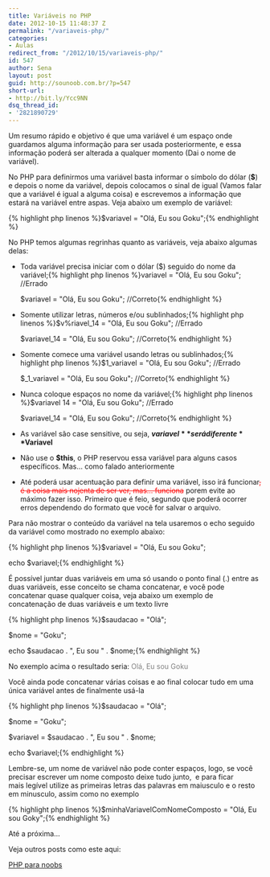 ```yaml
---
title: Variáveis no PHP
date: 2012-10-15 11:48:37 Z
permalink: "/variaveis-php/"
categories:
- Aulas
redirect_from: "/2012/10/15/variaveis-php/"
id: 547
author: Sena
layout: post
guid: http://sounoob.com.br/?p=547
short-url:
- http://bit.ly/Ycc9NN
dsq_thread_id:
- '2821890729'
---
```


Um resumo rápido e objetivo é que uma variável é um espaço onde guardamos alguma informação para ser usada posteriormente, e essa informação poderá ser alterada a qualquer momento (Dai o nome de variável).<!--more-->

No PHP para definirmos uma variável basta informar o símbolo do dólar (**$**) e depois o nome da variável, depois colocamos o sinal de igual (Vamos falar que a variável é igual a alguma coisa) e escrevemos a informação que estará na variável entre aspas. Veja abaixo um exemplo de variável:

{% highlight php linenos %}$variavel = "Olá, Eu sou Goku";{% endhighlight %} 

No PHP temos algumas regrinhas quanto as variáveis, veja abaixo algumas delas:

  * Toda variável precisa iniciar com o dólar ($) seguido do nome da variável;{% highlight php linenos %}variavel = "Olá, Eu sou Goku"; //Errado
  
    $variavel = "Olá, Eu sou Goku"; //Correto{% endhighlight %} 
  * Somente utilizar letras, números e/ou sublinhados;{% highlight php linenos %}$v%riavel_14 = "Olá, Eu sou Goku"; //Errado
  
    $variavel_14 = "Olá, Eu sou Goku"; //Correto{% endhighlight %} 
  * Somente comece uma variável usando letras ou sublinhados;{% highlight php linenos %}$1_variavel = "Olá, Eu sou Goku"; //Errado
  
    $\_1\_variavel = "Olá, Eu sou Goku"; //Correto{% endhighlight %} 
  * Nunca coloque espaços no nome da variável;{% highlight php linenos %}$variavel 14 = "Olá, Eu sou Goku"; //Errado
  
    $variavel_14 = "Olá, Eu sou Goku"; //Correto{% endhighlight %} 
  * As variável são case sensitive, ou seja, **$variavel** será diferente **$Variavel**
  * Não use o **$this**, o PHP reservou essa variável para alguns casos específicos. Mas… como falado anteriormente
  * Até poderá usar acentuação para definir uma variável, isso irá funcionar<del style="color: #f00;" datetime="2013-06-12T21:39:10+00:00">, é a coisa mais nojenta de ser ver, mas… funciona</del> porem evite ao máximo fazer isso. Primeiro que é feio, segundo que poderá ocorrer erros dependendo do formato que você for salvar o arquivo.

Para não mostrar o conteúdo da variável na tela usaremos o echo seguido da variável como mostrado no exemplo abaixo:

{% highlight php linenos %}$variavel = "Olá, Eu sou Goku";
  
echo $variavel;{% endhighlight %} 

<a name="concatenacao"></a>
  
É possível juntar duas variáveis em uma só usando o ponto final (.) entre as duas variáveis, esse conceito se chama concatenar, e você pode concatenar quase qualquer coisa, veja abaixo um exemplo de concatenação de duas variáveis e um texto livre

{% highlight php linenos %}$saudacao = "Olá";
  
$nome = "Goku";
  
echo $saudacao . ", Eu sou " . $nome;{% endhighlight %} 

No exemplo acima o resultado seria: <span style="color: #808080;">Olá, Eu sou Goku</span>

Você ainda pode concatenar várias coisas e ao final colocar tudo em uma única variável antes de finalmente usá-la

{% highlight php linenos %}$saudacao = "Olá";
  
$nome = "Goku";
  
$variavel = $saudacao . ", Eu sou " . $nome;
  
echo $variavel;{% endhighlight %} 

Lembre-se, um nome de variável não pode conter espaços, logo, se você precisar escrever um nome composto deixe tudo junto,  e para ficar mais legível utilize as primeiras letras das palavras em maiusculo e o resto em minusculo, assim como no exemplo

{% highlight php linenos %}$minhaVariavelComNomeComposto = "Olá, Eu sou Goky";{% endhighlight %} 

Até a próxima…

Veja outros posts como este aqui:
  
[PHP para noobs](/php-para-noobs/ "PHP para Noobs")
